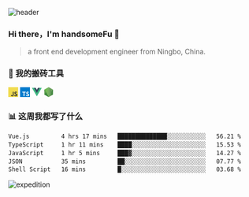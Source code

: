 ![header](https://raw.githubusercontent.com/fzq1998/fzq1998/master/header.png)

### Hi there，I'm handsomeFu 👋

> a front end development engineer from Ningbo, China.

### 🔧 我的搬砖工具
<code><img height="20" src="https://raw.githubusercontent.com/github/explore/80688e429a7d4ef2fca1e82350fe8e3517d3494d/topics/javascript/javascript.png" alt="javascript"></code>
<code><img height="20" src="https://raw.githubusercontent.com/github/explore/80688e429a7d4ef2fca1e82350fe8e3517d3494d/topics/typescript/typescript.png" alt="typescript"></code>
<code><img height="20" src="https://raw.githubusercontent.com/github/explore/80688e429a7d4ef2fca1e82350fe8e3517d3494d/topics/vue/vue.png" alt="vue"></code>
<code><img height="20" src="https://raw.githubusercontent.com/github/explore/80688e429a7d4ef2fca1e82350fe8e3517d3494d/topics/nodejs/nodejs.png" alt="nodejs"></code>



### 📊 这周我都写了什么
<!--START_SECTION:waka-->

```txt
Vue.js         4 hrs 17 mins   ██████████████░░░░░░░░░░░   56.21 %
TypeScript     1 hr 11 mins    ████░░░░░░░░░░░░░░░░░░░░░   15.53 %
JavaScript     1 hr 5 mins     ███▓░░░░░░░░░░░░░░░░░░░░░   14.27 %
JSON           35 mins         ██░░░░░░░░░░░░░░░░░░░░░░░   07.77 %
Shell Script   16 mins         █░░░░░░░░░░░░░░░░░░░░░░░░   03.68 %
```

<!--END_SECTION:waka-->


![expedition](https://raw.githubusercontent.com/fzq1998/fzq1998/master/expedition.gif)

